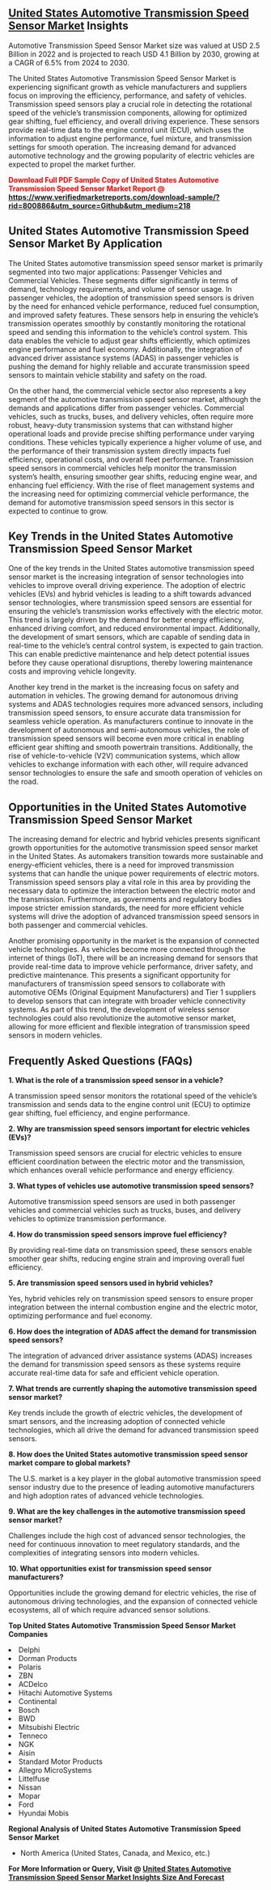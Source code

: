 <h2><a href="https://www.verifiedmarketreports.com/download-sample/?rid=800886&amp;utm_source=Github&amp;utm_medium=218" target="_blank">United States Automotive Transmission Speed Sensor Market</a> Insights</h2><p>Automotive Transmission Speed Sensor Market size was valued at USD 2.5 Billion in 2022 and is projected to reach USD 4.1 Billion by 2030, growing at a CAGR of 6.5% from 2024 to 2030.</p><p><p>The United States Automotive Transmission Speed Sensor Market is experiencing significant growth as vehicle manufacturers and suppliers focus on improving the efficiency, performance, and safety of vehicles. Transmission speed sensors play a crucial role in detecting the rotational speed of the vehicle’s transmission components, allowing for optimized gear shifting, fuel efficiency, and overall driving experience. These sensors provide real-time data to the engine control unit (ECU), which uses the information to adjust engine performance, fuel mixture, and transmission settings for smooth operation. The increasing demand for advanced automotive technology and the growing popularity of electric vehicles are expected to propel the market further. <strong><p><span class=""><span style="color: #ff0000;"><strong>Download Full PDF Sample Copy of United States Automotive Transmission Speed Sensor Market Report</strong> @ </span><a href="https://www.verifiedmarketreports.com/download-sample/?rid=800886&amp;utm_source=Github&amp;utm_medium=218" target="_blank">https://www.verifiedmarketreports.com/download-sample/?rid=800886&amp;utm_source=Github&amp;utm_medium=218</a></span></p></strong></p> <h2>United States Automotive Transmission Speed Sensor Market By Application</h2> <p>The United States automotive transmission speed sensor market is primarily segmented into two major applications: Passenger Vehicles and Commercial Vehicles. These segments differ significantly in terms of demand, technology requirements, and volume of sensor usage. In passenger vehicles, the adoption of transmission speed sensors is driven by the need for enhanced vehicle performance, reduced fuel consumption, and improved safety features. These sensors help in ensuring the vehicle’s transmission operates smoothly by constantly monitoring the rotational speed and sending this information to the vehicle’s control system. This data enables the vehicle to adjust gear shifts efficiently, which optimizes engine performance and fuel economy. Additionally, the integration of advanced driver assistance systems (ADAS) in passenger vehicles is pushing the demand for highly reliable and accurate transmission speed sensors to maintain vehicle stability and safety on the road.</p> <p>On the other hand, the commercial vehicle sector also represents a key segment of the automotive transmission speed sensor market, although the demands and applications differ from passenger vehicles. Commercial vehicles, such as trucks, buses, and delivery vehicles, often require more robust, heavy-duty transmission systems that can withstand higher operational loads and provide precise shifting performance under varying conditions. These vehicles typically experience a higher volume of use, and the performance of their transmission system directly impacts fuel efficiency, operational costs, and overall fleet performance. Transmission speed sensors in commercial vehicles help monitor the transmission system’s health, ensuring smoother gear shifts, reducing engine wear, and enhancing fuel efficiency. With the rise of fleet management systems and the increasing need for optimizing commercial vehicle performance, the demand for automotive transmission speed sensors in this sector is expected to continue to grow.</p> <h2>Key Trends in the United States Automotive Transmission Speed Sensor Market</h2> <p>One of the key trends in the United States automotive transmission speed sensor market is the increasing integration of sensor technologies into vehicles to improve overall driving experience. The adoption of electric vehicles (EVs) and hybrid vehicles is leading to a shift towards advanced sensor technologies, where transmission speed sensors are essential for ensuring the vehicle’s transmission works effectively with the electric motor. This trend is largely driven by the demand for better energy efficiency, enhanced driving comfort, and reduced environmental impact. Additionally, the development of smart sensors, which are capable of sending data in real-time to the vehicle’s central control system, is expected to gain traction. This can enable predictive maintenance and help detect potential issues before they cause operational disruptions, thereby lowering maintenance costs and improving vehicle longevity.</p> <p>Another key trend in the market is the increasing focus on safety and automation in vehicles. The growing demand for autonomous driving systems and ADAS technologies requires more advanced sensors, including transmission speed sensors, to ensure accurate data transmission for seamless vehicle operation. As manufacturers continue to innovate in the development of autonomous and semi-autonomous vehicles, the role of transmission speed sensors will become even more critical in enabling efficient gear shifting and smooth powertrain transitions. Additionally, the rise of vehicle-to-vehicle (V2V) communication systems, which allow vehicles to exchange information with each other, will require advanced sensor technologies to ensure the safe and smooth operation of vehicles on the road.</p> <h2>Opportunities in the United States Automotive Transmission Speed Sensor Market</h2> <p>The increasing demand for electric and hybrid vehicles presents significant growth opportunities for the automotive transmission speed sensor market in the United States. As automakers transition towards more sustainable and energy-efficient vehicles, there is a need for improved transmission systems that can handle the unique power requirements of electric motors. Transmission speed sensors play a vital role in this area by providing the necessary data to optimize the interaction between the electric motor and the transmission. Furthermore, as governments and regulatory bodies impose stricter emission standards, the need for more efficient vehicle systems will drive the adoption of advanced transmission speed sensors in both passenger and commercial vehicles.</p> <p>Another promising opportunity in the market is the expansion of connected vehicle technologies. As vehicles become more connected through the internet of things (IoT), there will be an increasing demand for sensors that provide real-time data to improve vehicle performance, driver safety, and predictive maintenance. This presents a significant opportunity for manufacturers of transmission speed sensors to collaborate with automotive OEMs (Original Equipment Manufacturers) and Tier 1 suppliers to develop sensors that can integrate with broader vehicle connectivity systems. As part of this trend, the development of wireless sensor technologies could also revolutionize the automotive sensor market, allowing for more efficient and flexible integration of transmission speed sensors in modern vehicles.</p> <h2>Frequently Asked Questions (FAQs)</h2> <p><strong>1. What is the role of a transmission speed sensor in a vehicle?</strong></p> <p>A transmission speed sensor monitors the rotational speed of the vehicle’s transmission and sends data to the engine control unit (ECU) to optimize gear shifting, fuel efficiency, and engine performance.</p> <p><strong>2. Why are transmission speed sensors important for electric vehicles (EVs)?</strong></p> <p>Transmission speed sensors are crucial for electric vehicles to ensure efficient coordination between the electric motor and the transmission, which enhances overall vehicle performance and energy efficiency.</p> <p><strong>3. What types of vehicles use automotive transmission speed sensors?</strong></p> <p>Automotive transmission speed sensors are used in both passenger vehicles and commercial vehicles such as trucks, buses, and delivery vehicles to optimize transmission performance.</p> <p><strong>4. How do transmission speed sensors improve fuel efficiency?</strong></p> <p>By providing real-time data on transmission speed, these sensors enable smoother gear shifts, reducing engine strain and improving overall fuel efficiency.</p> <p><strong>5. Are transmission speed sensors used in hybrid vehicles?</strong></p> <p>Yes, hybrid vehicles rely on transmission speed sensors to ensure proper integration between the internal combustion engine and the electric motor, optimizing performance and fuel economy.</p> <p><strong>6. How does the integration of ADAS affect the demand for transmission speed sensors?</strong></p> <p>The integration of advanced driver assistance systems (ADAS) increases the demand for transmission speed sensors as these systems require accurate real-time data for safe and efficient vehicle operation.</p> <p><strong>7. What trends are currently shaping the automotive transmission speed sensor market?</strong></p> <p>Key trends include the growth of electric vehicles, the development of smart sensors, and the increasing adoption of connected vehicle technologies, which all drive the demand for advanced transmission speed sensors.</p> <p><strong>8. How does the United States automotive transmission speed sensor market compare to global markets?</strong></p> <p>The U.S. market is a key player in the global automotive transmission speed sensor industry due to the presence of leading automotive manufacturers and high adoption rates of advanced vehicle technologies.</p> <p><strong>9. What are the key challenges in the automotive transmission speed sensor market?</strong></p> <p>Challenges include the high cost of advanced sensor technologies, the need for continuous innovation to meet regulatory standards, and the complexities of integrating sensors into modern vehicles.</p> <p><strong>10. What opportunities exist for transmission speed sensor manufacturers?</strong></p> <p>Opportunities include the growing demand for electric vehicles, the rise of autonomous driving technologies, and the expansion of connected vehicle ecosystems, all of which require advanced sensor solutions.</p> </p><p><strong>Top United States Automotive Transmission Speed Sensor Market Companies</strong></p><div data-test-id=""><p><li>Delphi</li><li> Dorman Products</li><li> Polaris</li><li> ZBN</li><li> ACDelco</li><li> Hitachi Automotive Systems</li><li> Continental</li><li> Bosch</li><li> BWD</li><li> Mitsubishi Electric</li><li> Tenneco</li><li> NGK</li><li> Aisin</li><li> Standard Motor Products</li><li> Allegro MicroSystems</li><li> Littelfuse</li><li> Nissan</li><li> Mopar</li><li> Ford</li><li> Hyundai Mobis</li></p><div><strong>Regional Analysis of&nbsp;United States Automotive Transmission Speed Sensor Market</strong></div><ul><li dir="ltr"><p dir="ltr">North America&nbsp;(United States, Canada, and Mexico, etc.)</p></li></ul><p><strong>For More Information or Query, Visit @&nbsp;</strong><strong><a href="https://www.verifiedmarketreports.com/product/automotive-transmission-speed-sensor-market/?utm_source=Github&amp;utm_medium=218" target="_blank">United States Automotive Transmission Speed Sensor Market Insights Size And Forecast</a></strong></p></div>
